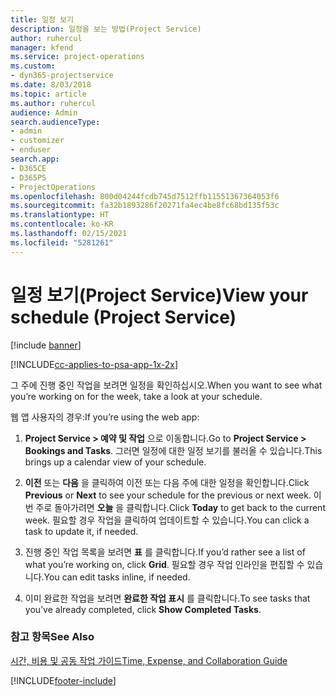 ```yaml
---
title: 일정 보기
description: 일정을 보는 방법(Project Service)
author: ruhercul
manager: kfend
ms.service: project-operations
ms.custom:
- dyn365-projectservice
ms.date: 8/03/2018
ms.topic: article
ms.author: ruhercul
audience: Admin
search.audienceType:
- admin
- customizer
- enduser
search.app:
- D365CE
- D365PS
- ProjectOperations
ms.openlocfilehash: 800d04244fcdb745d7512ffb11551367364053f6
ms.sourcegitcommit: fa32b1893286f20271fa4ec4be8fc68bd135f53c
ms.translationtype: HT
ms.contentlocale: ko-KR
ms.lasthandoff: 02/15/2021
ms.locfileid: "5281261"
---
```

# <a name="view-your-schedule-project-service"></a><span data-ttu-id="fbf68-103">일정 보기(Project Service)</span><span class="sxs-lookup"><span data-stu-id="fbf68-103">View your schedule (Project Service)</span></span>

[!include [banner](../includes/psa-now-project-operations.md)]

[!INCLUDE[cc-applies-to-psa-app-1x-2x](../includes/cc-applies-to-psa-app-1x-2x.md)]

<span data-ttu-id="fbf68-104">그 주에 진행 중인 작업을 보려면 일정을 확인하십시오.</span><span class="sxs-lookup"><span data-stu-id="fbf68-104">When you want to see what you’re working on for the week, take a look at your schedule.</span></span>  
  
 <span data-ttu-id="fbf68-105">웹 앱 사용자의 경우:</span><span class="sxs-lookup"><span data-stu-id="fbf68-105">If you’re using the web app:</span></span>  
  
1.  <span data-ttu-id="fbf68-106">**Project Service > 예약 및 작업** 으로 이동합니다.</span><span class="sxs-lookup"><span data-stu-id="fbf68-106">Go to **Project Service > Bookings and Tasks**.</span></span> <span data-ttu-id="fbf68-107">그러면 일정에 대한 일정 보기를 불러올 수 있습니다.</span><span class="sxs-lookup"><span data-stu-id="fbf68-107">This brings up a calendar view of your schedule.</span></span>  
  
2.  <span data-ttu-id="fbf68-108">**이전** 또는 **다음** 을 클릭하여 이전 또는 다음 주에 대한 일정을 확인합니다.</span><span class="sxs-lookup"><span data-stu-id="fbf68-108">Click **Previous** or **Next** to see your schedule for the previous or next week.</span></span> <span data-ttu-id="fbf68-109">이번 주로 돌아가려면 **오늘** 을 클릭합니다.</span><span class="sxs-lookup"><span data-stu-id="fbf68-109">Click **Today** to get back to the current week.</span></span> <span data-ttu-id="fbf68-110">필요할 경우 작업을 클릭하여 업데이트할 수 있습니다.</span><span class="sxs-lookup"><span data-stu-id="fbf68-110">You can click a task to update it, if needed.</span></span>  
  
3.  <span data-ttu-id="fbf68-111">진행 중인 작업 목록을 보려면 **표** 를 클릭합니다.</span><span class="sxs-lookup"><span data-stu-id="fbf68-111">If you’d rather see a list of what you’re working on, click **Grid**.</span></span> <span data-ttu-id="fbf68-112">필요할 경우 작업 인라인을 편집할 수 있습니다.</span><span class="sxs-lookup"><span data-stu-id="fbf68-112">You can edit tasks inline, if needed.</span></span>  
  
4.  <span data-ttu-id="fbf68-113">이미 완료한 작업을 보려면 **완료한 작업 표시** 를 클릭합니다.</span><span class="sxs-lookup"><span data-stu-id="fbf68-113">To see tasks that you’ve already completed, click **Show Completed Tasks**.</span></span>  
  
### <a name="see-also"></a><span data-ttu-id="fbf68-114">참고 항목</span><span class="sxs-lookup"><span data-stu-id="fbf68-114">See Also</span></span>  
 [<span data-ttu-id="fbf68-115">시간, 비용 및 공동 작업 가이드</span><span class="sxs-lookup"><span data-stu-id="fbf68-115">Time, Expense, and Collaboration Guide</span></span>](../psa/time-expense-collaboration-guide.md)


[!INCLUDE[footer-include](../includes/footer-banner.md)]